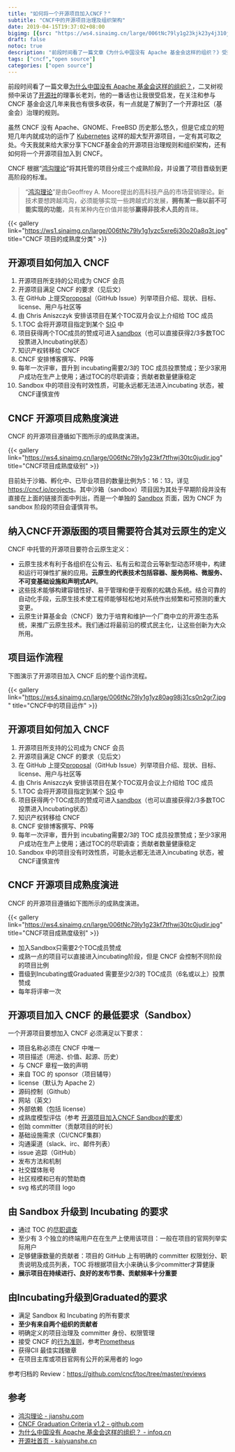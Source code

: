 ```yaml
---
title: "如何将一个开源项目加入CNCF？"
subtitle: "CNCF中的开源项目治理及组织架构"
date: 2019-04-15T19:37:02+08:00
bigimg: [{src: "https://ws4.sinaimg.cn/large/006tNc79ly1g23kjk23y4j310j0f2aqr.jpg", desc: "雁门关 by Jimmy Song"}]
draft: false
notoc: true
description: "前段时间看了一篇文章《为什么中国没有 Apache 基金会这样的组织？》受到启发，结合自己最近对 CNCF 的研究，给大家分享下 CNCF 基金会的开源项目治理规则和组织架构，还有如何将一个开源项目加入到 CNCF。"
tags: ["cncf","open source"]
categories: ["open source"]
---
```


前段时间看了一篇文章[为什么中国没有 Apache 基金会这样的组织？](<https://www.infoq.cn/article/l0bCXU3SojYXpz-AhP3v>)，二叉树视频中采访了[开源社](<http://www.kaiyuanshe.cn/>)的理事长老刘，他的一番话也让我很受启发，在关注和参与 CNCF 基金会这几年来我也有很多收获，有一点就是了解到了一个开源社区（基金会）治理的规则。

虽然 CNCF 没有 Apache、GNOME、FreeBSD 历史那么悠久，但是它成立的短短几年内就成功的运作了 [Kubernetes](https://kubernetes.io) 这样的超大型开源项目，一定有其可取之处。今天我就来给大家分享下CNCF基金会的开源项目治理规则和组织架构，还有如何将一个开源项目加入到 CNCF。

CNCF 根据“[鸿沟理论](https://www.jianshu.com/p/a305fa93580b)”将其托管的项目分成三个成熟阶段，并设置了项目晋级到更高阶段的标准。

> “[鸿沟理论](https://www.jianshu.com/p/a305fa93580b)”是由Geoffrey A. Moore提出的高科技产品的市场营销理论。新技术要想跨越鸿沟，必须能够实现一些跨越式的发展，**拥有某一些以前不可能实现的功能**，具有某种内在价值并能够**赢得非技术人员的**青睐。

{{< gallery link="https://ws1.sinaimg.cn/large/006tNc79ly1g1yzc5xre6j30o20a8q3t.jpg" title="CNCF 项目的成熟度分类" >}}

## 开源项目如何加入 CNCF

1. 开源项目所支持的公司成为 CNCF 会员
2. 开源项目满足 CNCF 的要求（见后文）
3. 在 GitHub 上提交[proposal](https://github.com/cncf/toc/issues/113)（GitHub Issue）列举项目介绍、现状、目标、license、用户与社区等
4. 由 Chris Aniszczyk 安排该项目在某个TOC双月会议上介绍给 TOC 成员
5. 1.TOC 会将开源项目指定到某个 [SIG](https://jimmysong.io/kubernetes-handbook/cloud-native/cncf-sig.html) 中
6. 项目获得两个TOC成员的赞成可进入[sandbox](https://github.com/cncf/toc/blob/master/process/sandbox.md)（也可以直接获得2/3多数TOC 投票进入Incubating状态）
7. 知识产权转移给 CNCF
8. CNCF 安排博客撰写、PR等
9. 每年一次评审，晋升到 incubating需要2/3的 TOC 成员投票赞成；至少3家用户成功在生产上使用；通过TOC的尽职调查；贡献者数量健康稳定
10. Sandbox 中的项目没有时效性质，可能永远都无法进入incubating 状态，被CNCF谨慎宣传

## CNCF 开源项目成熟度演进

CNCF 的开源项目遵循如下图所示的成熟度演进。

{{< gallery link="https://ws4.sinaimg.cn/large/006tNc79ly1g23kf7tfhwj30tc0judir.jpg" title="CNCF项目成熟度级别" >}}

目前处于沙箱、孵化中、已毕业项目的数量比例为5：16：13，详见 <https://cncf.io/projects>。其中沙箱（sandbox）项目因为其处于早期阶段并没有直接在上面的链接页面中列出，而是一个单独的 [Sandbox](https://www.cncf.io/sandbox-projects/) 页面，因为 CNCF 为 sandbox 阶段的项目会谨慎背书。

## 纳入CNCF开源版图的项目需要符合其对云原生的定义

CNCF 中托管的开源项目要符合云原生定义：

- 云原生技术有利于各组织在公有云、私有云和混合云等新型动态环境中，构建和运行可弹性扩展的应用。**云原生的代表技术包括容器、服务网格、微服务、不可变基础设施和声明式API**。
- 这些技术能够构建容错性好、易于管理和便于观察的松耦合系统。结合可靠的自动化手段，云原生技术使工程师能够轻松地对系统作出频繁和可预测的重大变更。
- 云原生计算基金会（CNCF）致力于培育和维护一个厂商中立的开源生态系统，来推广云原生技术。我们通过将最前沿的模式民主化，让这些创新为大众所用。

## 项目运作流程

下图演示了开源项目加入 CNCF 后的整个运作流程。

 {{< gallery link="https://ws4.sinaimg.cn/large/006tNc79ly1g1yz80ag98j31cs0n2gr7.jpg" title="CNCF中的项目运作" >}}

## 开源项目如何加入 CNCF

1. 开源项目所支持的公司成为 CNCF 会员
2. 开源项目满足 CNCF 的要求（见后文）
3. 在 GitHub 上提交[proposal](https://github.com/cncf/toc/issues/113)（GitHub Issue）列举项目介绍、现状、目标、license、用户与社区等
4. 由 Chris Aniszczyk 安排该项目在某个TOC双月会议上介绍给 TOC 成员
5. 1.TOC 会将开源项目指定到某个 [SIG](https://jimmysong.io/kubernetes-handbook/cloud-native/cncf-sig.html) 中
6. 项目获得两个TOC成员的赞成可进入[sandbox](https://github.com/cncf/toc/blob/master/process/sandbox.md)（也可以直接获得2/3多数TOC 投票进入Incubating状态）
7. 知识产权转移给 CNCF
8. CNCF 安排博客撰写、PR等
9. 每年一次评审，晋升到 incubating需要2/3的 TOC 成员投票赞成；至少3家用户成功在生产上使用；通过TOC的尽职调查；贡献者数量健康稳定
10. Sandbox 中的项目没有时效性质，可能永远都无法进入incubating 状态，被CNCF谨慎宣传

## CNCF 开源项目成熟度演进

CNCF 的开源项目遵循如下图所示的成熟度演进。

 {{< gallery link="https://ws4.sinaimg.cn/large/006tNc79ly1g23kf7tfhwj30tc0judir.jpg" title="CNCF项目成熟度级别" >}}

- 加入Sandbox只需要2个TOC成员赞成
- 成熟一点的项目可以直接进入incubating阶段，但是 CNCF 会控制不同阶段的项目比例
- 晋级到Incubating或Graduated 需要至少2/3的 TOC成员（6名或以上）投票赞成
- 每年将评审一次

## 开源项目加入 CNCF 的最低要求（Sandbox）

一个开源项目要想加入 CNCF 必须满足以下要求：

- 项目名称必须在 CNCF 中唯一
- 项目描述（用途、价值、起源、历史）
- 与 CNCF 章程一致的声明
- 来自 TOC 的 sponsor（项目辅导）
- license（默认为 Apache 2）
- 源码控制（Github）
- 网站（英文）
- 外部依赖（包括 license）
- 成熟度模型评估（参考 [开源项目加入CNCF Sandbox的要求](https://jimmysong.io/kubernetes-handbook/cloud-native/cncf-sandbox-criteria.html)）
- 创始 committer（贡献项目的时长）
- 基础设施需求（CI/CNCF集群）
- 沟通渠道（slack、irc、邮件列表）
- issue 追踪（GitHub）
- 发布方法和机制
- 社交媒体账号
- 社区规模和已有的赞助商
- svg 格式的项目 logo

## 由 Sandbox 升级到 Incubating 的要求

- 通过 TOC 的[尽职调查](https://github.com/cncf/toc/blob/master/process/due-diligence-guidelines.md)
- 至少有 3 个独立的终端用户在在生产上使用该项目：一般在项目的官网列举实际用户
- 足够健康数量的贡献者：项目的 GitHub 上有明确的 committer 权限划分、职责说明及成员列表，TOC 将根据项目大小来确认多少committer才算健康
- **展示项目在持续进行、良好的发布节奏、贡献频率十分重要**

## 由Incubating升级到Graduated的要求

- 满足 Sandbox 和 Incubating 的所有要求
- **至少有来自两个组织的贡献者**
- 明确定义的项目治理及 committer 身份、权限管理
- 接受 CNCF 的[行为准则](https://github.com/cncf/foundation/blob/master/code-of-conduct.md)，参考[Prometheus](https://bestpractices.coreinfrastructure.org/en/projects/486)
- 获得CII 最佳实践徽章
- 在项目主库或项目官网有公开的采用者的 logo

参考归档的 Review：<https://github.com/cncf/toc/tree/master/reviews>

## 参考

- [鸿沟理论 - jianshu.com](https://www.jianshu.com/p/a305fa93580b)
- [CNCF Graduation Criteria v1.2 - github.com](https://github.com/cncf/toc/blob/master/process/graduation_criteria.adoc)
- [为什么中国没有 Apache 基金会这样的组织？ - infoq.cn](<https://www.infoq.cn/article/l0bCXU3SojYXpz-AhP3v>)
- [开源社首页 - kaiyuanshe.cn](<http://www.kaiyuanshe.cn/>)
